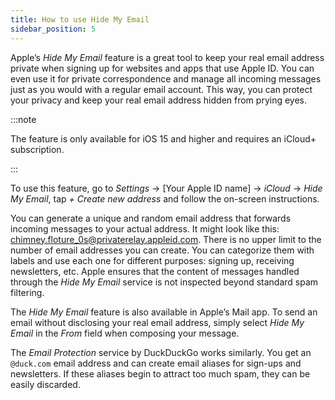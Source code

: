 ```yaml
---
title: How to use Hide My Email 
sidebar_position: 5
---
```


Apple’s *Hide My Email* feature is a great tool to keep your real email address private when signing up for websites and apps that use Apple ID. You can even use it for private correspondence and manage all incoming messages just as you would with a regular email account. This way, you can protect your privacy and keep your real email address hidden from prying eyes.

:::note

The feature is only available for iOS 15 and higher and requires an iCloud+ subscription.

:::

To use this feature, go to *Settings* → [Your Apple ID name] → *iCloud* → *Hide My Email*, tap *+ Create new address* and follow the on-screen instructions.

You can generate a unique and random email address that forwards incoming messages to your actual address. It might look like this: chimney.floture_0s@privaterelay.appleid.com. There is no upper limit to the number of email addresses you can create. You can categorize them with labels and use each one for different purposes: signing up, receiving newsletters, etc. Apple ensures that the content of messages handled through the *Hide My Email* service is not inspected beyond standard spam filtering.

The *Hide My Email* feature is also available in Apple’s Mail app. To send an email without disclosing your real email address, simply select *Hide My Email* in the *From* field when composing your message.

The *Email Protection* service by DuckDuckGo works similarly. You get an `@duck.com` email address and can create email aliases for sign-ups and newsletters. If these aliases begin to attract too much spam, they can be easily discarded.
